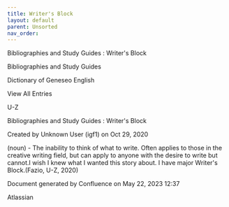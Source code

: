 ```yaml
---
title: Writer's Block
layout: default
parent: Unsorted
nav_order:
---
```


Bibliographies and Study Guides : Writer's Block

Bibliographies and Study Guides

Dictionary of Geneseo English

View All Entries

U-Z

Bibliographies and Study Guides : Writer's Block

Created by  Unknown User (igf1) on Oct 29, 2020

(noun) - The inability to think of what to write. Often applies to those in the creative writing field, but can apply to anyone with the desire to write but cannot.I wish I knew what I wanted this story about. I have major Writer's Block.(Fazio, U-Z, 2020) 

Document generated by Confluence on May 22, 2023 12:37

Atlassian
